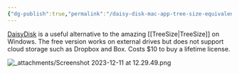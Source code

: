 ```yaml
---
{"dg-publish":true,"permalink":"/daisy-disk-mac-app-tree-size-equivalent-on-the-mac/","noteIcon":"2"}
---
```


[DaisyDisk](https://daisydiskapp.com/) is a useful alternative to the amazing [[TreeSize\|TreeSize]] on Windows. The free version works on external drives but does not support cloud storage such as Dropbox and Box. Costs $10 to buy a lifetime license. 



![_attachments/Screenshot 2023-12-11 at 12.29.49.png](/img/user/_attachments/Screenshot%202023-12-11%20at%2012.29.49.png)